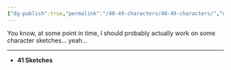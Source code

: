 ```yaml
---
{"dg-publish":true,"permalink":"/40-49-characters/40-49-characters/","updated":"2024-02-28T16:05:59-05:00"}
---
```



You know, at some point in time, I should probably actually work on some character sketches… yeah…

---


- **41 Sketches**

